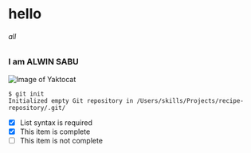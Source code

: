 # hello
###### all
### I am ALWIN SABU
![Image of Yaktocat](https://octodex.github.com/images/yaktocat.png)
```
$ git init
Initialized empty Git repository in /Users/skills/Projects/recipe-repository/.git/
```




- [x] List syntax is required
- [x] This item is complete
- [ ] This item is not complete
